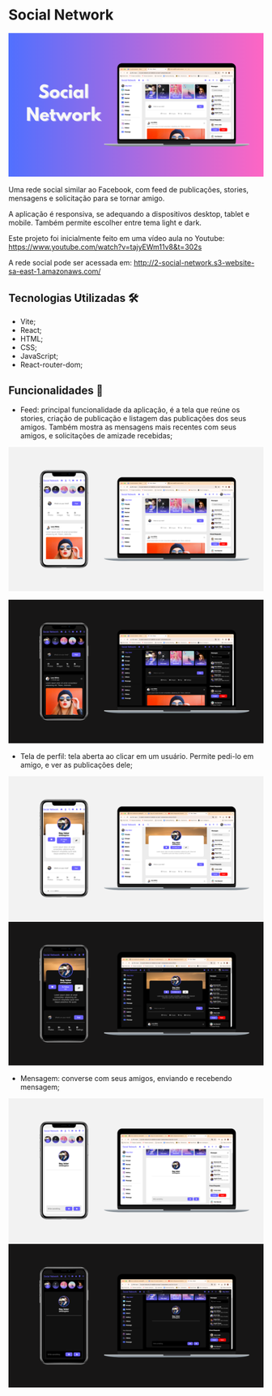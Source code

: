 # Social Network

![Imagem de apresentação do projeto. Nela está escrito Social Network, e contém uma imagem da tela principal do aplicativo](readme-images/2-social-network.png)

Uma rede social similar ao Facebook, com feed de publicações, stories, mensagens e solicitação para se tornar amigo.

A aplicação é responsiva, se adequando a dispositivos desktop, tablet e mobile. Também permite escolher entre tema light e dark.

Este projeto foi inicialmente feito em uma vídeo aula no Youtube: https://www.youtube.com/watch?v=tajyEWm11v8&t=302s

A rede social pode ser acessada em: http://2-social-network.s3-website-sa-east-1.amazonaws.com/

## Tecnologias Utilizadas 🛠️

- Vite;
- React;
- HTML;
- CSS;
- JavaScript;
- React-router-dom;

## Funcionalidades 🔎

- Feed: principal funcionalidade da aplicação, é a tela que reúne os stories, criação de publicação e listagem das publicações dos seus amigos. Também mostra as mensagens mais recentes com seus amigos, e solicitações de amizade recebidas;

![Imagem da tela de feed em tema light, listagem das publicações dos seus amigos](readme-images/9-feed-light.png)

![Imagem da tela de feed em tema dark](readme-images/10-feed-dark.png)

- Tela de perfil: tela aberta ao clicar em um usuário. Permite pedi-lo em amigo, e ver as publicações dele;

![Imagem da tela de perfil em tema light](readme-images/11-perfil-light.png)
![Imagem da tela de perfil em tema dark](readme-images/12-perfil-dark.png)

- Mensagem: converse com seus amigos, enviando e recebendo mensagem;

![Imagem da tela de mensagem em tema light](readme-images/13-mensagem-light.png)
![Imagem da tela de mensagem em tema dark](readme-images/14-mensagem-dark.png)
